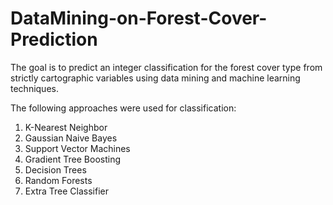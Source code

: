 # DataMining-on-Forest-Cover-Prediction
The goal is to predict an integer classification for the forest cover type from strictly cartographic variables 
using data mining and machine learning techniques.

The following approaches were used for classification:
1. K-Nearest Neighbor
2. Gaussian Naive Bayes
3. Support Vector Machines
4. Gradient Tree Boosting
5. Decision Trees
6. Random Forests
7. Extra Tree Classifier
